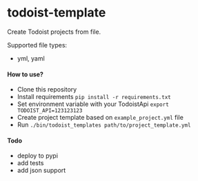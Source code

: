 todoist-template
================

Create Todoist projects from file.

Supported file types:
 * yml, yaml

#### How to use?
* Clone this repository
* Install requirements `pip install -r requirements.txt`
* Set environment variable with your TodoistApi `export TODOIST_API=123123123`
* Create project template based on `example_project.yml` file
* Run `./bin/todoist_templates path/to/project_template.yml`

#### Todo
* deploy to pypi
* add tests
* add json support
